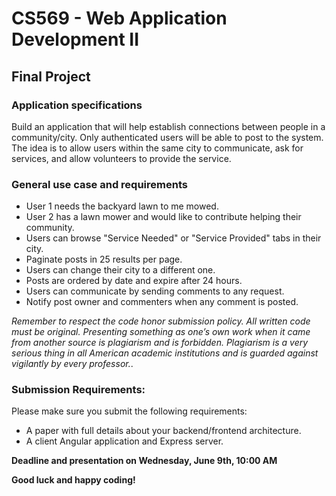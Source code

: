 # CS569 - Web Application Development II
## Final Project 
### Application specifications 
Build an application that will help establish connections between people in a community/city. Only authenticated users will be able to post to the system. The idea is to allow users within the same city to communicate, ask for services, and allow volunteers to provide the service.
### General use case and requirements
* User 1 needs the backyard lawn to me mowed.
* User 2 has a lawn mower and would like to contribute helping their community.
* Users can browse "Service Needed" or "Service Provided" tabs in their city. 
* Paginate posts in 25 results per page.
* Users can change their city to a different one.
* Posts are ordered by date and expire after 24 hours.
* Users can communicate by sending comments to any request. 
* Notify post owner and commenters when any comment is posted.
      
*Remember to respect the code honor submission policy. All written code must be original. Presenting something as one’s own work when it came from another source is plagiarism and is forbidden. Plagiarism is a very serious thing in all American academic institutions and is guarded against vigilantly by every professor.*.   
  
### Submission Requirements:
Please make sure you submit the following requirements:  
* A paper with full details about your backend/frontend architecture.
* A client Angular application and Express server.

**Deadline and presentation on Wednesday, June 9th, 10:00 AM** 
  
**Good luck and happy coding!**
